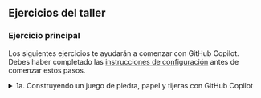 ## Ejercicios del taller

### Ejercicio principal

Los siguientes ejercicios te ayudarán a comenzar con GitHub Copilot. Debes haber completado las [instrucciones de configuración](<./1. setup.md>) antes de comenzar estos pasos.


<details>
<summary>1a. Construyendo un juego de piedra, papel y tijeras con GitHub Copilot</summary>

### Instrucciones paso a paso

1. Asegúrate de poder ver los archivos en la **vista de Explorador**. Si no es así, haz clic en el **ícono de Vista de Explorador** en la barra lateral izquierda de tu editor.

<img width="398" alt="Vista de Explorador de Código" src="assets/Code Explorer View.png">

2. Abre el archivo ```main.py``` si aún no está abierto en el editor.
3. Comencemos agregando el siguiente comentario para proporcionar algo de contexto para el código que estamos a punto de escribir:
```# Escribir un juego de piedra, papel y tijeras``` :leftwards_arrow_with_hook:

4. En la siguiente línea vamos a solicitar a GitHub Copilot que nos sugiera código escribiendo lo siguiente:

```# importar módulo aleatorio``` :leftwards_arrow_with_hook:

5. Cuando presiones **Enter** después de escribir el comentario anterior, GitHub Copilot te sugerirá algún código. Selecciona la primera sugerencia presionando **TAB** y luego **Enter** nuevamente.


<img width="529" alt="Sugerencia de Copilot - Importar Aleatorio" src="assets/Copilot Suggestion - Import Random.png">

6. Ahora vamos a solicitar a GitHub Copilot que nos sugiera código escribiendo lo siguiente:

```# definir función principal que maneja toda la lógica``` :leftwards_arrow_with_hook:

7. Cuando presiones **Enter** después de escribir el comentario anterior, GitHub Copilot nuevamente te sugerirá algún código. Selecciona la primera sugerencia presionando **TAB** y luego **Enter** nuevamente.
8. **Haz una pausa breve** mientras Copilot crea hasta 10 sugerencias para ti. Deberías ver el icono de Copilot en la esquina inferior derecha del editor girando. Cuando Copilot muestre la primera sugerencia, vamos a abrir el panel de sugerencias de GitHub Copilot presionando **CTRL + ENTER**. 
9. Desplázate por la lista de sugerencias que ha hecho GitHub Copilot y elige la que parezca la mejor opción para nuestro juego de Piedra, Papel, Tijeras. Cuando veas la sugerencia que quieres, haz clic en **Aceptar solución** para que se inserte ese fragmento de código en tu archivo de código.

<img width="906" alt="Sugerencia de Copilot - Aceptar Solución" src="assets/Copilot Suggestion - Accept Solution.png">


10. En la línea siguiente a la última fragmento, vamos a solicitar a GitHub Copilot que nos sugiera la última línea de código escribiendo lo siguiente:

```# llamar a la función principal``` :leftwards_arrow_with_hook:

11. Cuando presiones Enter después de escribir el comentario anterior, GitHub Copilot te sugerirá algún código. Selecciona la primera sugerencia presionando TAB y luego Enter nuevamente.

<img width="498" alt="Sugerencia de Copilot - def main" src="assets/Copilot Suggestion - def main.png">


**Ahora estamos listos para ver si este código se ejecuta** :thumbsup:

> **NOTA:** Para ejecutar el código Python, necesitarás tener Python instalado en tu computadora.

13. En la ventana de Terminal en tu Codespace, escribe el siguiente comando y presiona **Enter** para ejecutar el código:

```python3 main.py``` :leftwards_arrow_with_hook:

Aquí tienes un ejemplo de cómo podría lucir el juego completo en funcionamiento.

<img width="645" alt="Ejecutando el juego" src="assets/Running the game.png">

---

>¡Esperamos que tu juego de Piedra, Papel, Tijeras funcione! Recuerda, GitHub Copilot es probabilístico, por lo que es posible que no obtengas las mismas sugerencias de código exactas que nosotros. Si no estás contento con las sugerencias, siempre puedes presionar **CTRL + Z** para deshacer los cambios e intentarlo de nuevo.

Ahora estás listo para comenzar los [ejercicios de desafío](<./3. challenge exercises.md>) para ver cómo puedes aprovechar el poder de GitHub Copilot para resolver una serie de desafíos por ti mismo.

======================== FIN DEL EJERCICIO ========================

</details>


